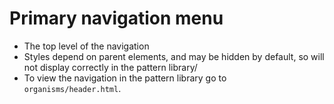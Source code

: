 # Primary navigation menu

- The top level of the navigation
- Styles depend on parent elements, and may be hidden by default, so will not display correctly in the pattern library/
- To view the navigation in the pattern library go to `organisms/header.html`.

